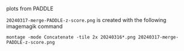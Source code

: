 plots from PADDLE

`20240317-merge-PADDLE-z-score.png` is created with the following imagemagik command

`montage -mode Concatenate -tile 2x 20240316*.png 20240317-merge-PADDLE-z-score.png`
